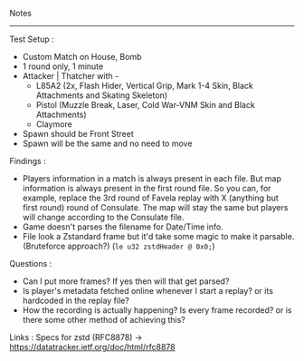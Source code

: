 Notes

***

Test Setup :
* Custom Match on House, Bomb
* 1 round only, 1 minute
* Attacker | Thatcher with -
  * L85A2 (2x, Flash Hider, Vertical Grip, Mark 1-4 Skin, Black Attachments and Skating Skeleton)
  * Pistol (Muzzle Break, Laser, Cold War-VNM Skin and Black Attachments)
  * Claymore
* Spawn should be Front Street
* Spawn will be the same and no need to move

Findings :
* Players information in a match is always present in each file. But map information is always present in the first round file. So you can, for example, replace the 3rd round of Favela replay with X (anything but first round) round of Consulate. The map will stay the same but players will change according to the Consulate file.
* Game doesn't parses the filename for Date/Time info.
* File look a Zstandard frame but it'd take some magic to make it parsable. (Bruteforce approach?) (`le u32 zstdHeader @ 0x0;`)

Questions :
* Can I put more frames? If yes then will that get parsed?
* Is player's metadata fetched online whenever I start a replay? or its hardcoded in the replay file?
* How the recording is actually happening? Is every frame recorded? or is there some other method of achieving this?

Links : 
Specs for zstd (RFC8878) -> https://datatracker.ietf.org/doc/html/rfc8878
